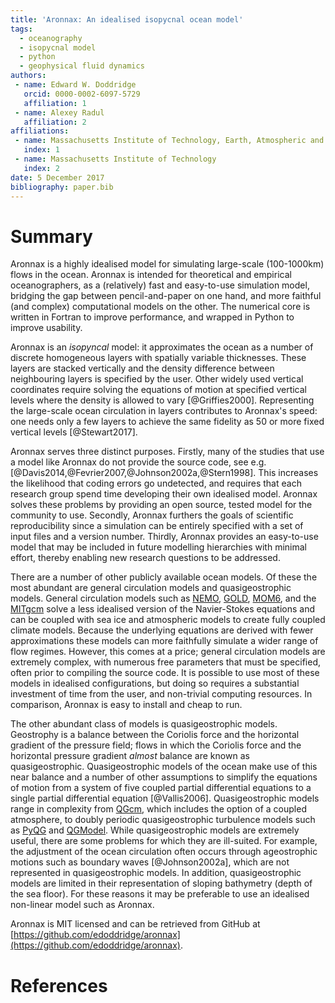 ```yaml
---
title: 'Aronnax: An idealised isopycnal ocean model'
tags:
  - oceanography
  - isopycnal model
  - python
  - geophysical fluid dynamics
authors:
 - name: Edward W. Doddridge
   orcid: 0000-0002-6097-5729
   affiliation: 1
 - name: Alexey Radul
   affiliation: 2
affiliations:
 - name: Massachusetts Institute of Technology, Earth, Atmospheric and Planetary Sciences
   index: 1
 - name: Massachusetts Institute of Technology
   index: 2
date: 5 December 2017
bibliography: paper.bib
---
```


# Summary

Aronnax is a highly idealised model for simulating large-scale (100-1000km) flows in the ocean. Aronnax is intended for theoretical and empirical oceanographers, as a (relatively) fast and easy-to-use simulation model, bridging the gap between pencil-and-paper on one hand, and more faithful (and complex) computational models on the other. The numerical core is written in Fortran to improve performance, and wrapped in Python to improve usability.

Aronnax is an _isopyncal_ model: it approximates the ocean as a number of discrete homogeneous layers with spatially variable thicknesses. These layers are stacked vertically and the density difference between neighbouring layers is specified by the user. Other widely used vertical coordinates require solving the equations of motion at specified vertical levels where the density is allowed to vary [@Griffies2000]. Representing the large-scale ocean circulation in layers contributes to Aronnax's speed: one needs only a few layers to achieve the same fidelity as 50 or more fixed vertical levels [@Stewart2017].

Aronnax serves three distinct purposes. Firstly, many of the studies that use a model like Aronnax do not provide the source code, see e.g. [@Davis2014,@Fevrier2007,@Johnson2002a,@Stern1998]. This increases the likelihood that coding errors go undetected, and requires that each research group spend time developing their own idealised model. Aronnax solves these problems by providing an open source, tested model for the community to use. Secondly, Aronnax furthers the goals of scientific reproducibility since a simulation can be entirely specified with a set of input files and a version number. Thirdly, Aronnax provides an easy-to-use model that may be included in future modelling hierarchies with minimal effort, thereby enabling new research questions to be addressed.

There are a number of other publicly available ocean models. Of these the most abundant are general circulation models and quasigeostrophic models. General circulation models such as [NEMO](https://www.nemo-ocean.eu/), [GOLD](https://www.gfdl.noaa.gov/gold-ocean-model/), [MOM6](https://github.com/NOAA-GFDL/MOM6), and the [MITgcm](http://mitgcm.org/) solve a less idealised version of the Navier-Stokes equations and can be coupled with sea ice and atmospheric models to create fully coupled climate models. Because the underlying equations are derived with fewer approximations these models can more faithfully simulate a wider range of flow regimes. However, this comes at a price; general circulation models are extremely complex, with numerous free parameters that must be specified, often prior to compiling the source code. It is possible to use most of these models in idealised configurations, but doing so requires a substantial investment of time from the user, and non-trivial computing resources. In comparison, Aronnax is easy to install and cheap to run.

The other abundant class of models is quasigeostrophic models. Geostrophy is a balance between the Coriolis force and the horizontal gradient of the pressure field; flows in which the Coriolis force and the horizontal pressure gradient _almost_ balance are known as quasigeostrophic. Quasigeostrophic models of the ocean make use of this near balance and a number of other assumptions to simplify the equations of motion from a system of five coupled partial differential equations to a single partial differential equation [@Vallis2006]. Quasigeostrophic models range in complexity from [QGcm](http://www.q-gcm.org/), which includes the option of a coupled atmosphere, to doubly periodic quasigeostrophic turbulence models such as [PyQG](http://pyqg.readthedocs.io/en/stable/) and [QGModel](https://github.com/joernc/QGModel). While quasigeostrophic models are extremely useful, there are some problems for which they are ill-suited. For example, the adjustment of the ocean circulation often occurs through ageostrophic motions such as boundary waves [@Johnson2002a], which are not represented in quasigeostrophic models. In addition, quasigeostrophic models are limited in their representation of sloping bathymetry (depth of the sea floor). For these reasons it may be preferable to use an idealised non-linear model such as Aronnax.

Aronnax is MIT licensed and can be retrieved from GitHub at [https://github.com/edoddridge/aronnax](https://github.com/edoddridge/aronnax).

# References
